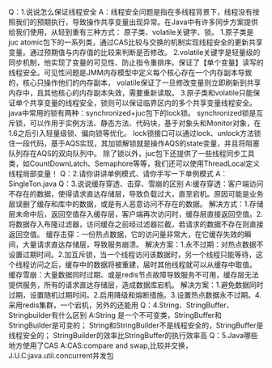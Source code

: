 Q：1.说说怎么保证线程安全
A：线程安全问题是指在多线程背景下，线程没有按照我们的预期执行，导致操作共享变量出现异常。在Java中有许多同步方案提供给我们使用，从轻到重有三种方式：
   原子类、volatile关键字、锁。 
   1.原子类是juc atomic包下的一系列类，通过CAS比较与交换的机制实现线程安全的更新共享变量。通过预期值与内存值的比较来判断是否修改。
   2.volatile关键字是轻量级的同步机制，他实现了变量的可见性、防止指令重排序。保证了【单个变量】读写的线程安全。可见性问题是JMM内存模型中定义每个核心存在一个内存副本导致的，核心只操作他们的内存副本，
   volatile保证了一旦修改变量则立即刷新到共享内存中，且其他核心的内存副本失效，需要重新读取。 
   3.原子类和volatile只能保证单个共享变量的线程安全，锁则可以保证临界区内的多个共享变量线程安全。java中常用的锁有两种：synchronized+juc包下的lock锁。
   synchronized锁是互斥锁，可以作用于实例方法、静态方法、代码块，基于对象头和Monitor对象，在1.6之后引入轻量级锁、偏向锁等优化。
   lock锁接口可以通过lock、unlock方法锁住一段代码，基于AQS实现，其加锁解锁就是操作AQS的state变量，并且将阻塞队列存在AQS的双向队列中。
   除了锁以外，juc包下还提供了一些线程同步工具类，如CountDownLatch、Semaphore等等，我们还可以使用ThreadLocal定义线程局部变量！
Q：2.请你讲讲单例模式、请你手写一下单例模式
A：SingleTon.java
Q：3.说说缓存穿透、击穿、雪崩的区别
A:缓存穿透：客户端访问不存在的数据，使得请求直达存储层，导致负载过大，直至宕机。原因可能是业务层误删了缓存和库中的数据，或是有人恶意访问不存在的数据。
           解决方式：1.存储层未命中后，返回空值存入缓存层，客户端再次访问时，缓存层直接返回空值。2.将数据存入布隆过滤器，访问缓存之前经过滤器拦截，若请求的数据不存在则直接返回空值。 
  缓存击穿：一份热点数据，它的访问量非常大，在它缓存失效的瞬间，大量请求直达存储层，导致服务崩溃。
           解决方案：1.永不过期：对热点数据不设置过期时间。2.加互斥锁，当一个线程访问该数据时，另一个线程只能等待，这个线程访问之后，缓存中的数据将被重建，届时其他线程就可以从缓存中取值。 
  缓存雪崩：大量数据同时过期、或是redis节点故障导致服务不可用，缓存层无法提供服务，所有的请求直达存储层，造成数据库宕机。
           解决方案：1.避免数据同时过期，设置随机过期时间。2.启用降级和熔断措施。3.设置热点数据永不过期。4.采用redis集群，一个宕机，另外的还能用
Q：4.String、StringBuffer、Stringbuilder有什么区别
A:String 是一个不可变类，StringBuffer和StringBuilder是可变的； String和StringBuilder不是线程安全的，StringBuffer是线程安全的； 
  StringBuilder的效率比StringBuffer的执行效率高
Q：5.Java哪些地方使用了CAS
A:CAS:compare and swap,比较并交换， J.U.C:java.util.concurrent并发包
